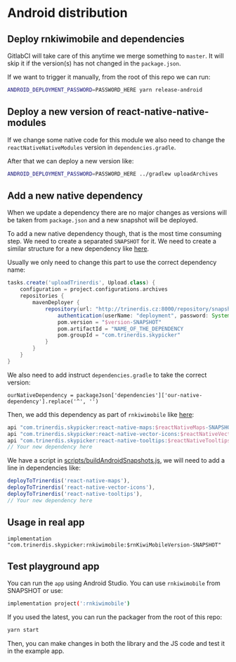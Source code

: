 # Android distribution

## Deploy rnkiwimobile and dependencies

GitlabCI will take care of this anytime we merge something to `master`. It will skip it if the version(s) has not changed in the `package.json`.

If we want to trigger it manually, from the root of this repo we can run:

```bash
ANDROID_DEPLOYMENT_PASSWORD=PASSWORD_HERE yarn release-android
```

## Deploy a new version of react-native-native-modules

If we change some native code for this module we also need to change the `reactNativeNativeModules` version
in `dependencies.gradle`. 

After that we can deploy a new version like:

```bash
ANDROID_DEPLOYMENT_PASSWORD=PASSWORD_HERE ../gradlew uploadArchives
```

## Add a new native dependency

When we update a dependency there are no major changes as versions will be taken from `package.json` and a new snapshot will be deployed.

To add a new native dependency though, that is the most time consuming step. We need to create a separated `SNAPSHOT` for it. We need to create a similar structure for a new dependency like [here](react-native-tooltips).

Usually we only need to change this part to use the correct dependency name:

```gradle
tasks.create('uploadTrinerdis', Upload.class) {
    configuration = project.configurations.archives
    repositories {
        mavenDeployer {
            repository(url: "http://trinerdis.cz:8000/repository/snapshots/") {
                authentication(userName: "deployment", password: System.getenv("ANDROID_DEPLOYMENT_PASSWORD"))
                pom.version = "$version-SNAPSHOT"
                pom.artifactId = "NAME_OF_THE_DEPENDENCY
                pom.groupId = "com.trinerdis.skypicker"
            }
        }
    }
}
```

We also need to add instruct `dependencies.gradle` to take the correct version:

```
ourNativeDependency = packageJson['dependencies']['our-native-dependency'].replace('^', '')
```

Then, we add this dependency as part of `rnkiwimobile` like [here](rnkiwimobile/build.gradle#L48-L50):

```gradle
api "com.trinerdis.skypicker:react-native-maps:$reactNativeMaps-SNAPSHOT"
api "com.trinerdis.skypicker:react-native-vector-icons:$reactNativeVectorIcons-SNAPSHOT"
api "com.trinerdis.skypicker:react-native-tooltips:$reactNativeTooltips-SNAPSHOT"
// Your new dependency here
```

We have a script in [scripts/buildAndroidSnapshots.js](../scripts/buildAndroidSnapshots.js), we will need to add a line in dependencies like:

```js
deployToTrinerdis('react-native-maps'),
deployToTrinerdis('react-native-vector-icons'),
deployToTrinerdis('react-native-tooltips'),
// Your new dependency here
```

## Usage in real app

```
implementation "com.trinerdis.skypicker:rnkiwimobile:$rnKiwiMobileVersion-SNAPSHOT"
```

## Test playground app

You can run the `app` using Android Studio. You can use `rnkiwimobile` from SNAPSHOT or use:

```bash
implementation project(':rnkiwimobile')
```

If you used the latest, you can run the packager from the root of this repo:

```bash
yarn start
```
Then, you can make changes in both the library and the JS code and test it in the example app.
